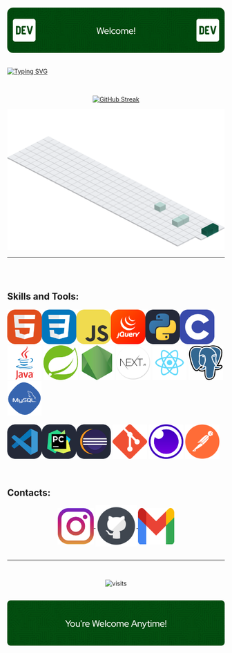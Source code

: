 ![Header](img/header.png)
<br>
<br>

<div>

[![Typing SVG](https://readme-typing-svg.demolab.com?font=Fira+Code&size=43&duration=3200&pause=800&color=0B8800&center=true&vCenter=true&random=false&width=1080&lines=Hello+World!;My+name+is+Kau%C3%A3+Agner;I'm+21+years+old;I'm+a+Software+Developer)](https://git.io/typing-svg)
<br>
<br>
<br>
</div>


<div align="center">

  [![GitHub Streak](https://github-readme-streak-stats.herokuapp.com?user=KauaAgner&theme=github-dark&card_width=800&card_height=200)](https://git.io/streak-stats)
  
</div>

<div align="center">
  
  ![GitHub Active](https://github.com/KauaAgner/KauaAgner/blob/main/img/activegit.svg)
  
</div>

-----

<br>
<br>

## Skills and Tools:

<div align="left">
  <img align="left"  height="80" width="80" src=https://github.com/KauaAgner/KauaAgner/blob/main/img/HTML.svg>
  <img align="left"  height="80" width="80" src=https://github.com/KauaAgner/KauaAgner/blob/main/img/CSS.svg>
  <img align="left"  height="80" width="80" src=https://github.com/KauaAgner/KauaAgner/blob/main/img/JavaScript.svg>
  <img align="left"  height="80" width="80" src=https://github.com/KauaAgner/KauaAgner/blob/main/img/JQuery.svg>
  <img align="left"  height="80" width="80" src=https://github.com/KauaAgner/KauaAgner/blob/main/img/python.svg>
  <img height="80" width="80" src=https://github.com/KauaAgner/KauaAgner/blob/main/img/C.svg>
  <img height="80" width="80" src=https://github.com/KauaAgner/KauaAgner/blob/main/img/java.png>
  <img height="80" width="80" src=https://github.com/KauaAgner/KauaAgner/blob/main/img/spring.png>
  <img height="80" width="80" src=https://github.com/KauaAgner/KauaAgner/blob/main/img/nodejs.png>
  <img height="80" width="80" src=https://github.com/KauaAgner/KauaAgner/blob/main/img/nextjs.png>
  <img height="80" width="80" src=https://github.com/KauaAgner/KauaAgner/blob/main/img/react.png>
  <img height="80" width="80" src=https://github.com/KauaAgner/KauaAgner/blob/main/img/postgresql.png>
  <img height="80" width="80" src=https://github.com/KauaAgner/KauaAgner/blob/main/img/mysql.png>
</div>
<br>
<div align="left">
  <img align="left"  height="80" width="80" src=https://github.com/KauaAgner/KauaAgner/blob/main/img/VSCode.svg>
  <img align="left"  height="80" width="80" src=https://github.com/KauaAgner/KauaAgner/blob/main/img/PyCharm.svg>
  <img height="80" width="80" src=https://github.com/KauaAgner/KauaAgner/blob/main/img/Eclipse.svg>
  <img height="80" width="80" src=https://github.com/KauaAgner/KauaAgner/blob/main/img/git.png>
  <img height="80" width="80" src=https://github.com/KauaAgner/KauaAgner/blob/main/img/insomnia.png>
  <img height="80" width="80" src=https://github.com/KauaAgner/KauaAgner/blob/main/img/postman.png>
</div>

<br>
<br>

## Contacts:

<div align="center">
  <a href="https://instagram.com/kaua_agner" target="_blank">
  <img align="center" height="84" width="84" src="https://github.com/KauaAgner/KauaAgner/blob/main/img/insta.png">
  </a>

  <a href="https://github.com/KauaAgner" target="_blank">
  <img align="center" height="95" width="95" src="https://github.com/KauaAgner/KauaAgner/blob/main/img/git2.png">
  </a>

  <a href="mailto:kauaag@gmail.com" target="_blank">
  <img align="center" height="84" width="84" src="https://github.com/KauaAgner/KauaAgner/blob/main/img/gmail.png">
  </a>

  <br>
  <br>
</div>

-----
 <br>
<div align="center">
 
  ![visits](https://visit-counter.vercel.app/counter.png?page=https%3A%2F%2Fgithub.com%2FKauaAgner&s=40&c=046204&bg=00000000&no=4&ff=digi&tb=Visits%3A+&ta=)
  <br>
  <br>
 </div>
  
![Footer](img/footer.png)
